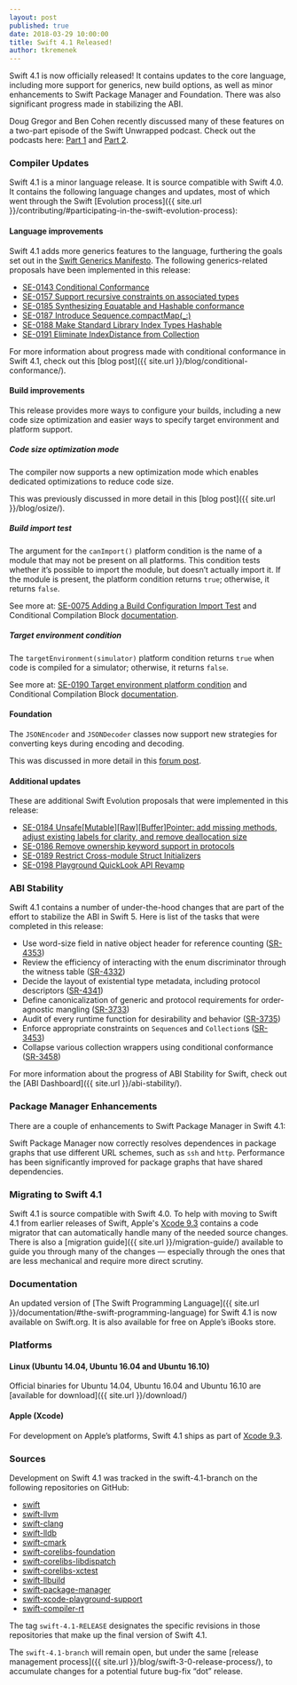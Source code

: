 ```yaml
---
layout: post
published: true
date: 2018-03-29 10:00:00
title: Swift 4.1 Released!
author: tkremenek
---
```


Swift 4.1 is now officially released!  It contains updates to the core language, including more support for generics, new build options, as well as minor enhancements to Swift Package Manager and Foundation.  There was also significant progress made in stabilizing the ABI.

Doug Gregor and Ben Cohen recently discussed many of these features on a two-part episode of the Swift Unwrapped podcast. Check out the podcasts here: [Part 1](https://itunes.apple.com/us/podcast/50-swift-4-1-w-doug-ben-part-1/id1209817203?i=1000406832583&mt=2) and [Part 2](https://itunes.apple.com/us/podcast/51-swift-4-1-w-doug-ben-part-2/id1209817203?i=1000407502590&mt=2).

### Compiler Updates

Swift 4.1 is a minor language release. It is source compatible with Swift 4.0. It contains the following language changes and updates, most of which went through the Swift [Evolution process]({{ site.url }}/contributing/#participating-in-the-swift-evolution-process):

#### Language improvements

Swift 4.1 adds more generics features to the language, furthering the goals set out in the [Swift Generics Manifesto](https://github.com/apple/swift/blob/master/docs/GenericsManifesto.md).  The following generics-related proposals have been implemented in this release:

* [SE-0143 Conditional Conformance](https://github.com/apple/swift-evolution/blob/master/proposals/0143-conditional-conformances.md)
* [SE-0157 Support recursive constraints on associated types](https://github.com/apple/swift-evolution/blob/master/proposals/0157-recursive-protocol-constraints.md)
* [SE-0185 Synthesizing Equatable and Hashable conformance](https://github.com/apple/swift-evolution/blob/master/proposals/0185-synthesize-equatable-hashable.md)
* [SE-0187 Introduce Sequence.compactMap(_:)](https://github.com/apple/swift-evolution/blob/master/proposals/0187-introduce-filtermap.md)
* [SE-0188 Make Standard Library Index Types Hashable](https://github.com/apple/swift-evolution/blob/master/proposals/0188-stdlib-index-types-hashable.md)
* [SE-0191 Eliminate IndexDistance from Collection](https://github.com/apple/swift-evolution/blob/master/proposals/0191-eliminate-indexdistance.md)

For more information about progress made with conditional conformance in Swift 4.1, check out this [blog post]({{ site.url }}/blog/conditional-conformance/).

#### Build improvements

This release provides more ways to configure your builds, including a new code size optimization and easier ways to specify target environment and platform support.

##### Code size optimization mode

The compiler now supports a new optimization mode which enables dedicated optimizations to reduce code size.

This was previously discussed in more detail in this [blog post]({{ site.url }}/blog/osize/).

##### Build import test

The argument for the `canImport()` platform condition is the name of a module that may not be present on all platforms. This condition tests whether it’s possible to import the module, but doesn’t actually import it. If the module is present, the platform condition returns `true`; otherwise, it returns `false`.

See more at: [SE-0075 Adding a Build Configuration Import Test](https://github.com/apple/swift-evolution/blob/master/proposals/0075-import-test.md) and Conditional Compilation Block [documentation](https://developer.apple.com/library/content/documentation/Swift/Conceptual/Swift_Programming_Language/Statements.html#//apple_ref/doc/uid/TP40014097-CH33-ID539).

##### Target environment condition

The `targetEnvironment(simulator)` platform condition returns `true` when code is compiled for a simulator; otherwise, it returns `false`.

See more at: [SE-0190 Target environment platform condition](https://github.com/apple/swift-evolution/blob/master/proposals/0190-target-environment-platform-condition.md) and Conditional Compilation Block [documentation](https://developer.apple.com/library/content/documentation/Swift/Conceptual/Swift_Programming_Language/Statements.html#//apple_ref/doc/uid/TP40014097-CH33-ID539).

#### Foundation

The `JSONEncoder` and `JSONDecoder` classes now support new strategies for converting keys during encoding and decoding.

This was discussed in more detail in this [forum post](https://forums.swift.org/t/jsonencoder-key-strategies/6958).

#### Additional updates

These are additional Swift Evolution proposals that were implemented in this release:

* [SE-0184 Unsafe\[Mutable\]\[Raw\]\[Buffer\]Pointer: add missing methods, adjust existing labels for clarity, and remove deallocation size](https://github.com/apple/swift-evolution/blob/master/proposals/0184-unsafe-pointers-add-missing.md)
* [SE-0186 Remove ownership keyword support in protocols](https://github.com/apple/swift-evolution/blob/master/proposals/0186-remove-ownership-keyword-support-in-protocols.md)
* [SE-0189 Restrict Cross-module Struct Initializers](https://github.com/apple/swift-evolution/blob/master/proposals/0189-restrict-cross-module-struct-initializers.md)
* [SE-0198 Playground QuickLook API Revamp](https://github.com/apple/swift-evolution/blob/master/proposals/0198-playground-quicklook-api-revamp.md)

### ABI Stability

Swift 4.1 contains a number of under-the-hood changes that are part of the effort to stabilize the ABI in Swift 5.  Here is list of the tasks that were completed in this release:

* Use word-size field in native object header for reference counting ([SR-4353](https://bugs.swift.org/browse/SR-4353))
* Review the efficiency of interacting with the enum discriminator through the witness table ([SR-4332](https://bugs.swift.org/browse/SR-4332))
* Decide the layout of existential type metadata, including protocol descriptors ([SR-4341](https://bugs.swift.org/browse/SR-4341))
* Define canonicalization of generic and protocol requirements for order-agnostic mangling ([SR-3733](https://bugs.swift.org/browse/SR-3733))
* Audit of every runtime function for desirability and behavior ([SR-3735](https://bugs.swift.org/browse/SR-3735))
* Enforce appropriate constraints on `Sequence`s and `Collection`s ([SR-3453](https://bugs.swift.org/browse/SR-3453))
* Collapse various collection wrappers using conditional conformance ([SR-3458](https://bugs.swift.org/browse/SR-3458))

For more information about the progress of ABI Stability for Swift, check out the [ABI Dashboard]({{ site.url }}/abi-stability/).

### Package Manager Enhancements

There are a couple of enhancements to Swift Package Manager in Swift 4.1:

Swift Package Manager now correctly resolves dependences in package graphs that use different URL schemes, such as `ssh` and `http`.
Performance has been significantly improved for package graphs that have shared dependencies.

### Migrating to Swift 4.1

Swift 4.1 is source compatible with Swift 4.0. To help with moving to Swift 4.1 from earlier releases of Swift, Apple's [Xcode 9.3] contains a code migrator that can automatically handle many of the needed source changes. There is also a [migration guide]({{ site.url }}/migration-guide/) available to guide you through many of the changes — especially through the ones that are less mechanical and require more direct scrutiny.

### Documentation

An updated version of [The Swift Programming Language]({{ site.url }}/documentation/#the-swift-programming-language) for Swift 4.1 is now available on Swift.org. It is also available for free on Apple’s iBooks store.

### Platforms

#### Linux (Ubuntu 14.04, Ubuntu 16.04 and Ubuntu 16.10)

Official binaries for Ubuntu 14.04, Ubuntu 16.04 and Ubuntu 16.10 are [available for download]({{ site.url }}/download/)

#### Apple (Xcode)

For development on Apple’s platforms, Swift 4.1 ships as part of [Xcode 9.3].

### Sources

Development on Swift 4.1 was tracked in the swift-4.1-branch on the following repositories on GitHub:

* [swift](https://github.com/apple/swift)
* [swift-llvm](https://github.com/apple/swift-llvm)
* [swift-clang](https://github.com/apple/swift-clang)
* [swift-lldb](https://github.com/apple/swift-lldb)
* [swift-cmark](https://github.com/apple/swift-cmark)
* [swift-corelibs-foundation](https://github.com/apple/swift-corelibs-foundation)
* [swift-corelibs-libdispatch](https://github.com/apple/swift-corelibs-libdispatch)
* [swift-corelibs-xctest](https://github.com/apple/swift-corelibs-xctest)
* [swift-llbuild](https://github.com/apple/swift-llbuild)
* [swift-package-manager](https://github.com/apple/swift-package-manager)
* [swift-xcode-playground-support](https://github.com/apple/swift-xcode-playground-support)
* [swift-compiler-rt](https://github.com/apple/swift-compiler-rt)

The tag `swift-4.1-RELEASE` designates the specific revisions in those repositories that make up the final version of Swift 4.1.

The `swift-4.1-branch` will remain open, but under the same [release management process]({{ site.url }}/blog/swift-3-0-release-process/), to accumulate changes for a potential future bug-fix “dot” release.

[Xcode 9.3]: https://itunes.apple.com/app/xcode/id497799835

